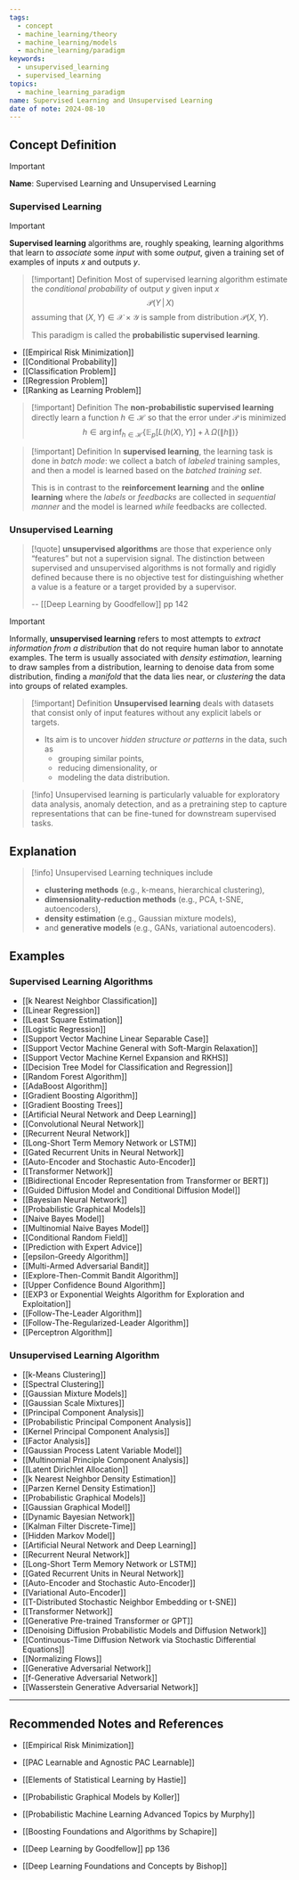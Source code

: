 ```yaml
---
tags:
  - concept
  - machine_learning/theory
  - machine_learning/models
  - machine_learning/paradigm
keywords:
  - unsupervised_learning
  - supervised_learning
topics:
  - machine_learning_paradigm
name: Supervised Learning and Unsupervised Learning
date of note: 2024-08-10
---
```


## Concept Definition

>[!important]
>**Name**: Supervised Learning and Unsupervised Learning

### Supervised Learning

>[!important]
>**Supervised learning** algorithms are, roughly speaking, learning algorithms that learn to *associate* some *input* with some *output*, given a training set of examples of inputs $x$ and outputs $y$.

>[!important] Definition
>Most of supervised learning algorithm estimate the *conditional probability* of output $y$ given input $x$ $$\mathcal{P}(Y\,|\,X)$$ assuming that $(X, Y)\in \mathcal{X}\times \mathcal{Y}$ is sample from distribution $\mathcal{P}(X, Y).$
>
>This paradigm is called the **probabilistic supervised learning**.
 
- [[Empirical Risk Minimization]]
- [[Conditional Probability]]
- [[Classification Problem]]
- [[Regression Problem]]
- [[Ranking as Learning Problem]]

>[!important] Definition
>The **non-probabilistic supervised learning** directly learn a function $h\in \mathcal{H}$ so that the error under $\mathcal{P}$ is minimized
>$$
>h \in \arg\inf_{h\in \mathcal{H}}\left\{ \mathbb{E}_{ p }\left[ L(h(X), Y)  \right] + \lambda\,\Omega \left(\lVert h \rVert  \right)\right\} 
>$$

>[!important] Definition
>In **supervised learning**, the learning task is done in *batch mode*: we collect a batch of *labeled* training samples, and then a model is learned based on the *batched training set*.
>
>This is in contrast to the **reinforcement learning** and the **online learning** where the *labels* or *feedbacks* are collected in *sequential manner*  and the model is learned *while* feedbacks are collected.



### Unsupervised Learning

>[!quote]
>**unsupervised algorithms** are those that experience only “features” but not a supervision signal. The distinction between supervised and unsupervised algorithms is not formally and rigidly defined because there is no objective test for distinguishing whether a value is a feature or a target provided by a supervisor.
>
>-- [[Deep Learning by Goodfellow]] pp 142

>[!important] 
>Informally, **unsupervised learning** refers to most attempts to *extract information from a distribution* that do not require human labor to annotate examples. The term is usually associated with *density estimation*, learning to draw samples from a distribution, learning to denoise data from some distribution, finding a *manifold* that the data lies near, or *clustering* the data into groups of related examples.

>[!important] Definition
>**Unsupervised learning** deals with datasets that consist only of input features without any explicit labels or targets. 
>- Its aim is to uncover *hidden structure or patterns* in the data, such as 
>	- grouping similar points, 
>	- reducing dimensionality, or 
>	- modeling the data distribution. 

>[!info]
>Unsupervised learning is particularly valuable for exploratory data analysis, anomaly detection, and as a pretraining step to capture representations that can be fine-tuned for downstream supervised tasks. 


## Explanation

>[!info]
>Unsupervised Learning techniques include 
>- **clustering methods** (e.g., k-means, hierarchical clustering), 
>- **dimensionality-reduction methods** (e.g., PCA, t-SNE, autoencoders), 
>- **density estimation** (e.g., Gaussian mixture models), 
>- and **generative models** (e.g., GANs, variational autoencoders). 

## Examples

### Supervised Learning Algorithms

- [[k Nearest Neighbor Classification]]
- [[Linear Regression]]
- [[Least Square Estimation]]
- [[Logistic Regression]]
- [[Support Vector Machine Linear Separable Case]]
- [[Support Vector Machine General with Soft-Margin Relaxation]]
- [[Support Vector Machine Kernel Expansion and RKHS]]
- [[Decision Tree Model for Classification and Regression]]
- [[Random Forest Algorithm]]
- [[AdaBoost Algorithm]]
- [[Gradient Boosting Algorithm]]
- [[Gradient Boosting Trees]]
- [[Artificial Neural Network and Deep Learning]]
- [[Convolutional Neural Network]]
- [[Recurrent Neural Network]]
- [[Long-Short Term Memory Network or LSTM]]
- [[Gated Recurrent Units in Neural Network]]
- [[Auto-Encoder and Stochastic Auto-Encoder]]
- [[Transformer Network]]
- [[Bidirectional Encoder Representation from Transformer or BERT]]
- [[Guided Diffusion Model and Conditional Diffusion Model]]
- [[Bayesian Neural Network]]
- [[Probabilistic Graphical Models]]
- [[Naive Bayes Model]]
- [[Multinomial Naive Bayes Model]]
- [[Conditional Random Field]]
- [[Prediction with Expert Advice]]
- [[epsilon-Greedy Algorithm]]
- [[Multi-Armed Adversarial Bandit]]
- [[Explore-Then-Commit Bandit Algorithm]]
- [[Upper Confidence Bound Algorithm]]
- [[EXP3 or Exponential Weights Algorithm for Exploration and Exploitation]]
- [[Follow-The-Leader Algorithm]]
- [[Follow-The-Regularized-Leader Algorithm]]
- [[Perceptron Algorithm]]



### Unsupervised Learning Algorithm

- [[k-Means Clustering]]
- [[Spectral Clustering]]
- [[Gaussian Mixture Models]]
- [[Gaussian Scale Mixtures]]
- [[Principal Component Analysis]]
- [[Probabilistic Principal Component Analysis]]
- [[Kernel Principal Component Analysis]]
- [[Factor Analysis]]
- [[Gaussian Process Latent Variable Model]]
- [[Multinomial Principle Component Analysis]]
- [[Latent Dirichlet Allocation]]
- [[k Nearest Neighbor Density Estimation]]
- [[Parzen Kernel Density Estimation]]
- [[Probabilistic Graphical Models]]
- [[Gaussian Graphical Model]]
- [[Dynamic Bayesian Network]]
- [[Kalman Filter Discrete-Time]]
- [[Hidden Markov Model]]
- [[Artificial Neural Network and Deep Learning]]
- [[Recurrent Neural Network]]
- [[Long-Short Term Memory Network or LSTM]]
- [[Gated Recurrent Units in Neural Network]]
- [[Auto-Encoder and Stochastic Auto-Encoder]]
- [[Variational Auto-Encoder]]
- [[T-Distributed Stochastic Neighbor Embedding or t-SNE]]
- [[Transformer Network]]
- [[Generative Pre-trained Transformer or GPT]]
- [[Denoising Diffusion Probabilistic Models and Diffusion Network]]
- [[Continuous-Time Diffusion Network via Stochastic Differential Equations]]
- [[Normalizing Flows]]
- [[Generative Adversarial Network]]
- [[f-Generative Adversarial Network]]
- [[Wasserstein Generative Adversarial Network]]





-----------
##  Recommended Notes and References


- [[Empirical Risk Minimization]]
- [[PAC Learnable and Agnostic PAC Learnable]]

- [[Elements of Statistical Learning by Hastie]]
- [[Probabilistic Graphical Models by Koller]]
- [[Probabilistic Machine Learning Advanced Topics by Murphy]]
- [[Boosting Foundations and Algorithms by Schapire]]
- [[Deep Learning by Goodfellow]] pp 136
- [[Deep Learning Foundations and Concepts by Bishop]]